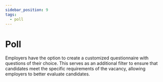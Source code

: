 ```yaml
---
sidebar_position: 9
tags:
  - poll
---
```


# Poll

Employers have the option to create a customized questionnaire with questions of their choice. This serves as an additional filter to ensure that candidates meet the specific requirements of the vacancy, allowing employers to better evaluate candidates.
